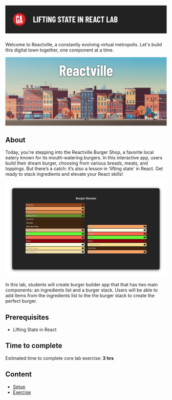 # ![Lifting State in React Lab](./assets/hero.png)

Welcome to Reactville, a constantly evolving virtual metropolis. Let's build this digital town together, one component at a time.

![ReactVille Skyline](./assets/reactville.png)

## About

Today, you're stepping into the Reactville Burger Shop, a favorite local eatery known for its mouth-watering burgers. In this interactive app, users build their dream burger, choosing from various breads, meats, and toppings. But there’s a catch: it’s also a lesson in 'lifting state' in React. Get ready to stack ingredients and elevate your React skills!

![Solution UI](./assets/burger.png)

In this lab, students will create burger builder app that that has two main components: an ingredients list and a burger stack. Users will be able to add items from the ingredients list to the the burger stack to create the perfect burger.

## Prerequisites

- Lifting State in React

## Time to complete

Estimated time to complete core lab exercise: **3 hrs**

## Content

- [Setup](./setup/README.md)
- [Exercise](./exercise/README.md)

